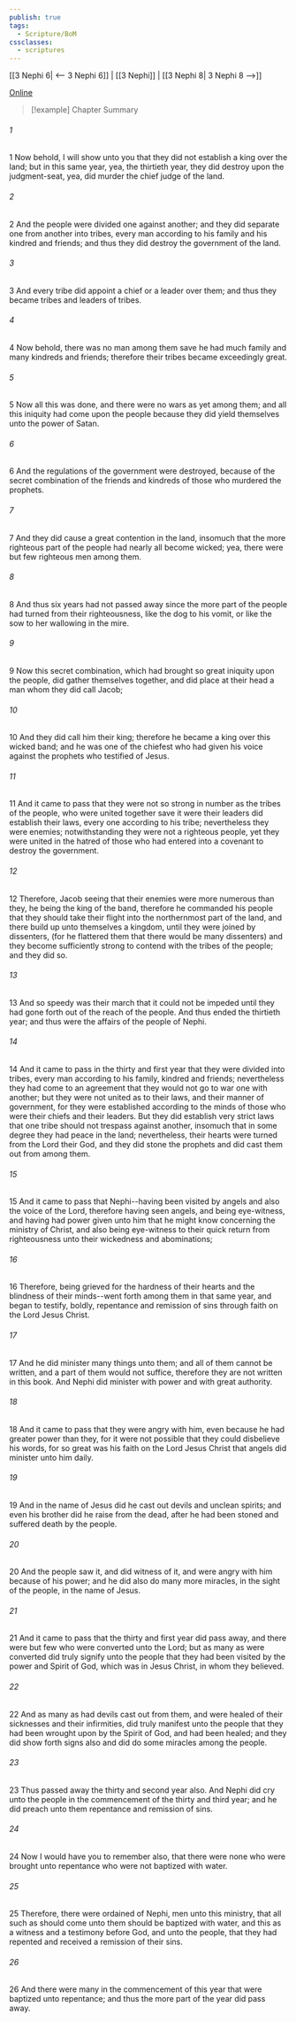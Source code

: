 ```yaml
---
publish: true
tags:
  - Scripture/BoM
cssclasses:
  - scriptures
---
```

[[3 Nephi 6| <-- 3 Nephi 6]] | [[3 Nephi]] | [[3 Nephi 8| 3 Nephi 8 -->]]

[Online](https://churchofjesuschrist.org/study/scriptures/bofm/3-ne/7?lang=eng)

>[!example] Chapter Summary
>
###### 1
1 Now behold, I will show unto you that they did not establish a king over the land; but in this same year, yea, the thirtieth year, they did destroy upon the judgment-seat, yea, did murder the chief judge of the land.
###### 2
2 And the people were divided one against another; and they did separate one from another into tribes, every man according to his family and his kindred and friends; and thus they did destroy the government of the land.
###### 3
3 And every tribe did appoint a chief or a leader over them; and thus they became tribes and leaders of tribes.
###### 4
4 Now behold, there was no man among them save he had much family and many kindreds and friends; therefore their tribes became exceedingly great.
###### 5
5 Now all this was done, and there were no wars as yet among them; and all this iniquity had come upon the people because they did yield themselves unto the power of Satan.
###### 6
6 And the regulations of the government were destroyed, because of the secret combination of the friends and kindreds of those who murdered the prophets.
###### 7
7 And they did cause a great contention in the land, insomuch that the more righteous part of the people had nearly all become wicked; yea, there were but few righteous men among them.
###### 8
8 And thus six years had not passed away since the more part of the people had turned from their righteousness, like the dog to his vomit, or like the sow to her wallowing in the mire.
###### 9
9 Now this secret combination, which had brought so great iniquity upon the people, did gather themselves together, and did place at their head a man whom they did call Jacob;
###### 10
10 And they did call him their king; therefore he became a king over this wicked band; and he was one of the chiefest who had given his voice against the prophets who testified of Jesus.
###### 11
11 And it came to pass that they were not so strong in number as the tribes of the people, who were united together save it were their leaders did establish their laws, every one according to his tribe; nevertheless they were enemies; notwithstanding they were not a righteous people, yet they were united in the hatred of those who had entered into a covenant to destroy the government.
###### 12
12 Therefore, Jacob seeing that their enemies were more numerous than they, he being the king of the band, therefore he commanded his people that they should take their flight into the northernmost part of the land, and there build up unto themselves a kingdom, until they were joined by dissenters, (for he flattered them that there would be many dissenters) and they become sufficiently strong to contend with the tribes of the people; and they did so.
###### 13
13 And so speedy was their march that it could not be impeded until they had gone forth out of the reach of the people. And thus ended the thirtieth year; and thus were the affairs of the people of Nephi.
###### 14
14 And it came to pass in the thirty and first year that they were divided into tribes, every man according to his family, kindred and friends; nevertheless they had come to an agreement that they would not go to war one with another; but they were not united as to their laws, and their manner of government, for they were established according to the minds of those who were their chiefs and their leaders. But they did establish very strict laws that one tribe should not trespass against another, insomuch that in some degree they had peace in the land; nevertheless, their hearts were turned from the Lord their God, and they did stone the prophets and did cast them out from among them.
###### 15
15 And it came to pass that Nephi--having been visited by angels and also the voice of the Lord, therefore having seen angels, and being eye-witness, and having had power given unto him that he might know concerning the ministry of Christ, and also being eye-witness to their quick return from righteousness unto their wickedness and abominations;
###### 16
16 Therefore, being grieved for the hardness of their hearts and the blindness of their minds--went forth among them in that same year, and began to testify, boldly, repentance and remission of sins through faith on the Lord Jesus Christ.
###### 17
17 And he did minister many things unto them; and all of them cannot be written, and a part of them would not suffice, therefore they are not written in this book. And Nephi did minister with power and with great authority.
###### 18
18 And it came to pass that they were angry with him, even because he had greater power than they, for it were not possible that they could disbelieve his words, for so great was his faith on the Lord Jesus Christ that angels did minister unto him daily.
###### 19
19 And in the name of Jesus did he cast out devils and unclean spirits; and even his brother did he raise from the dead, after he had been stoned and suffered death by the people.
###### 20
20 And the people saw it, and did witness of it, and were angry with him because of his power; and he did also do many more miracles, in the sight of the people, in the name of Jesus.
###### 21
21 And it came to pass that the thirty and first year did pass away, and there were but few who were converted unto the Lord; but as many as were converted did truly signify unto the people that they had been visited by the power and Spirit of God, which was in Jesus Christ, in whom they believed.
###### 22
22 And as many as had devils cast out from them, and were healed of their sicknesses and their infirmities, did truly manifest unto the people that they had been wrought upon by the Spirit of God, and had been healed; and they did show forth signs also and did do some miracles among the people.
###### 23
23 Thus passed away the thirty and second year also. And Nephi did cry unto the people in the commencement of the thirty and third year; and he did preach unto them repentance and remission of sins.
###### 24
24 Now I would have you to remember also, that there were none who were brought unto repentance who were not baptized with water.
###### 25
25 Therefore, there were ordained of Nephi, men unto this ministry, that all such as should come unto them should be baptized with water, and this as a witness and a testimony before God, and unto the people, that they had repented and received a remission of their sins.
###### 26
26 And there were many in the commencement of this year that were baptized unto repentance; and thus the more part of the year did pass away.



